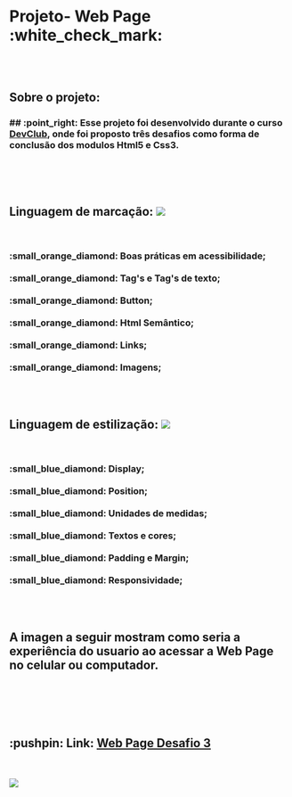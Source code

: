 # 

<h1> Projeto- Web Page  :white_check_mark: </h1>
 <br>
 <br>
 
 <h2> Sobre o projeto:</h2>
 <h3>## :point_right:  Esse projeto foi desenvolvido durante o curso <a href=https://rodolfomori.com.br/devclub">DevClub</a>, onde foi proposto três desafios como forma de conclusão dos modulos Html5 e Css3. </h3>
 <br>
 <br>
 <br>
 
<div display: inline-block; >
  <h2>Linguagem de marcação: <img src="https://img.shields.io/badge/HTML5-E34F26?style=for-the-badge&logo=html5&logoColor=white" /> </h2>
  <br>
  <h3>
 :small_orange_diamond: Boas práticas em acessibilidade;
 <br>
 <br>
 :small_orange_diamond: Tag's e Tag's de texto;
 <br>
 <br>
 :small_orange_diamond: Button;
 <br>
 <br>
:small_orange_diamond: Html Semântico;
 <br>
 <br>
 :small_orange_diamond: Links;
 <br>
 <br>
  :small_orange_diamond: Imagens;
 <br>
  </h3>
</div>
 
 <br>
 <br>
 
 <div display: inline-block; >
  <h2> Linguagem de estilização: <img src="https://img.shields.io/badge/CSS3-1572B6?style=for-the-badge&logo=css3&logoColor=white" /> </h2>
  <br>
 <h3>:small_blue_diamond: Display;
 <br>
 <br>
 :small_blue_diamond: Position;
 <br>
 <br>
 :small_blue_diamond: Unidades de medidas;
 <br>
 <br>
 :small_blue_diamond: Textos e cores;
 <br>
 <br>
 :small_blue_diamond: Padding e Margin;
 <br>
 <br>
 :small_blue_diamond: Responsividade;
 </h3>
 </div>

 <br>
 <br>
 
 <h2> A imagen a seguir mostram como seria a experiência do usuario ao acessar a Web Page
 no celular ou computador. </h2>
 
<br>
<br>

<div>
<br>
<br>
 <h2> :pushpin: Link: <a href="https://williamfilvoch.github.io/WEB-Page-3/" > Web Page Desafio 3 </a> </h2>
<br>
<br>
 <img src="https://github.com/williamfilvoch/WEB-Page-3/blob/master/assets/girl-cell.png" />

</div>

